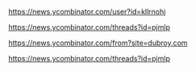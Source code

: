 

https://news.ycombinator.com/user?id=kllrnohj

https://news.ycombinator.com/threads?id=pjmlp


https://news.ycombinator.com/from?site=dubroy.com


https://news.ycombinator.com/threads?id=pjmlp